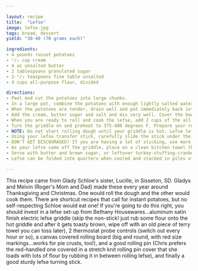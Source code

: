 ```yaml
---

layout: recipe
title:  "Lefse"
image: lefse.jpg
tags: bread, dessert
yield: "30-40 (70 grams each)"

ingredients:
- 4 pounds russet potatoes
- ¹/₂ cup cream
- 4 oz unsalted butter
- 2 tablespoons granulated sugar
- 1-¹/₂ teaspoons fine table unsalted
- 4 cups all-purpose flour, divided

directions:
- Peel and cut the potatoes into large chunks.
- In a large pot, combine the potatoes with enough lightly salted water to cover, and bring to a boil over high heat. Reduce the heat to maintain the boil, but not boiling over (!)and cook until tender when pierced with a sharp knife. (Also, the potatoes will fall apart when you insert a fork into the center of the chuncks and gently twist.)
- When the potatoes are tender, drain well and put immediately back into the hot pan and stir over the burner for less than a minute or so to evaporate off any residual water. Remove from the heat and pass the potato chuncks through a ricer or food mill placed over a large bowl.
- Add the cream, butter sugar and salt and mix very well. Cover the bowl tightly and refrigerate overnight.
- When you are ready to roll and cook the lefse, add 2 cups of the all-purpose flour to the cold potato mixture and mix very well. You can use your hands to really mix it all in. It will be sticky, but not impossibly so! The less flour you use at this point, the more tender your lefse will be. Take about 1/4 of the dough out of the bowl and return the rest to the refrigerator.
- Turn the griddle on and preheat to 375-400 degrees F. Prepare your rolling surface; Before you roll each lefse on your canvas covered lefse board, make sure you have rubbed in a very generous amount of flour. Do the same to the cover on the rolling pin. If a damp spot develops at any time during rolling, use a sharp knife or toothpick to remove any dough and rub a good amount of flour into the area.
- NOTE: Do not start rolling dough until your griddle is hot. Lefse left to sit on the rolling cloth will become damp and impossible to transfer to the griddle. To roll the lefse: Roll about 70 grams of lefse dough into a ball. Roll the ball in some flour and using your hands, flatten the ball into as thin a pancake as you can. Place the flattened ball on the very-well-floured board and, rolling from the center of the pancake outward but never over the edges, continue to roll the lefse into a large circle about 10-12" in diameter. You should be able to read through it!
- Using your lefse transfer stick, carefully slide the stick under the edge of the lefse and then using a quick back and forth motion, continue to pass it under the entire lefse to release it from the rolling surface. Stop just before you reach the far side of the lefse, move the stick back about 1/3 of the way and carefully lift the lefse up and over to the griddle. Let the longer edge of the draped lefse just touch the griddle and lowering your hand closer to the griddle, let it drape onto the hot surface as you then slowly move the stick out from under the lefse. Let it cook, undisturbed for a few minutes -- the heat is right when it develops brown spots but not black spots after a few minutes on the griddle. Using the stick, with much the same technique you used to the get the lefse off the rolling surface, pick up the lefse and flip it by using the same technique you used to the place it on the hot griddle. If you find your lefse are puffing up big pillows during the cooking, pierce with a sharp-tined fork. The lefse are done when you have lovely dark brown spots and the lighter areas look "cooked" and not raw. It's something you just have to do by trial and error. It usually takes about 3 minute total per lefse, but sometimes more and sometimes less.
- DON'T GET DISCOURAGED! If you are having a lot of sticking, use more flour (that's why you did't add it all to the dough in the beginning.) If the transfer to the griddle doesn't go smoothly, and it piles up, just let it cook to firm up before you try to adjust anything. Moving a raw lefse on the griddle before it sets up will just create a big sticky mess. If the lefses seem to stick to the griddle even after they are cooked, toast a bit of the flour on the empty hot griddle and wipe off with the terry rag. The toasted flour fills in the tiny crevises in the griddle surface and makes it release the lefses more easily. NEVER grease a satin finish lefse griddle! NEVER use a tough scrubbie on the satin finish lefse griddle. If you have to use a non-stick approved scrubbie, wait until the griddle is cold and then rub in a circle to remove the sticky dough. Then rub with toasted flour and try again.
- As your lefse come off the griddle, place on a clean kitchen towel that is placed on a folded bath towel. Then cover with another kitchen towel. No need to separate the lefse with anything. The towel will help soften the lefse as they cool, since they come off the griddle a little bit drier than you want them. (If you are making big quantities of lefse, turn the stack over now and then to let the steam work though the stack more evenly. )
- Serve with butter and brown sugar, or leftover turkey-stuffing-cranberry sauce.
- Lefse can be folded into quarters when cooled and stacked in piles of 4-6. Wrap tighly in foil and then place in zip-lock bags and freeze. When you are ready to eat them, let thaw on the counter, fully wrapped, or place the foil packets in the oven and heat about 10 minutes at 350 degrees F.

---
```


This recipe came from Glady Schloe's sister, Lucille, in Sisseton, SD. Gladys and Melvin (Roger's Mom and Dad) made these every year around Thanksgiving and Christmas. One would roll the dough and the other would cook them. There are shortcut recipes that call for instant potatoes, but no self-respecting Schloe would eat one! If you're going to do this right, you should invest in a lefse set-up from Bethany Housewares...aluminum satin finish electric lefse griddle (skip the non-stick! just rub some flour onto the hot griddle and after it gets toasty brown, wipe off with an old piece of terry towel you can toss later), 2 thermostat probe controls (switch out every hour or so), a canvas covered rolling board (big and round, with red size markings...works for pie crusts, too!), and a good rolling pin (Chris prefers the red-handled one covered in a stretch knit rolling pin cover that she loads with lots of flour by rubbing it in between rolling lefse), and finally a good sturdy lefse turning stick.
